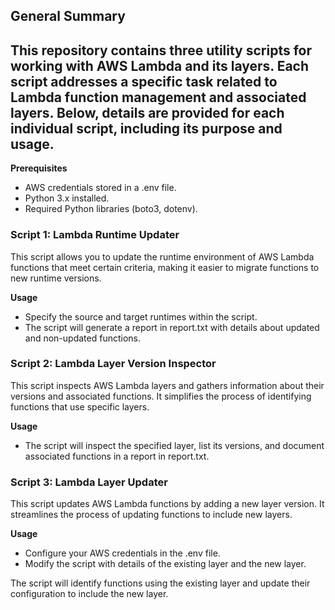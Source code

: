 ## General Summary
This repository contains three utility scripts for working with AWS Lambda and its layers. Each script addresses a specific task related to Lambda function management and associated layers. Below, details are provided for each individual script, including its purpose and usage.
---
**Prerequisites**
- AWS credentials stored in a .env file.
- Python 3.x installed.
- Required Python libraries (boto3, dotenv).
  
### Script 1: Lambda Runtime Updater
This script allows you to update the runtime environment of AWS Lambda functions that meet certain criteria, making it easier to migrate functions to new runtime versions.

**Usage**
- Specify the source and target runtimes within the script.
- The script will generate a report in report.txt with details about updated and non-updated functions.

### Script 2: Lambda Layer Version Inspector
This script inspects AWS Lambda layers and gathers information about their versions and associated functions. It simplifies the process of identifying functions that use specific layers.


**Usage**
- The script will inspect the specified layer, list its versions, and document associated functions in a report in report.txt.

### Script 3: Lambda Layer Updater
This script updates AWS Lambda functions by adding a new layer version. It streamlines the process of updating functions to include new layers.


**Usage**
- Configure your AWS credentials in the .env file.
- Modify the script with details of the existing layer and the new layer.

The script will identify functions using the existing layer and update their configuration to include the new layer.

